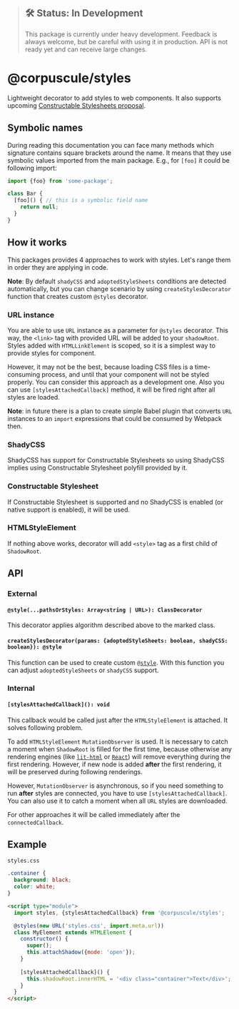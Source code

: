 > ## 🛠 Status: In Development
> This package is currently under heavy development. Feedback is always welcome, but be careful with
using it in production. API is not ready yet and can receive large changes.

# @corpuscule/styles
Lightweight decorator to add styles to web components. It also supports upcoming [Constructable
Stylesheets proposal](https://wicg.github.io/construct-stylesheets/).

## Symbolic names
During reading this documentation you can face many methods which signature contains square brackets
around the name. It means that they use symbolic values imported from the main package. E.g., for
`[foo]` it could be following import:
```javascript
import {foo} from 'some-package';

class Bar {
  [foo]() { // this is a symbolic field name
    return null;
  }
}
```

## How it works
This packages provides 4 approaches to work with styles. Let's range them in order they are
applying in code.

**Note**: By default `shadyCSS` and `adoptedStyleSheets` conditions are detected automatically, but
you can change scenario by using `createStylesDecorator` function that creates custom `@styles`
decorator.

### URL instance
You are able to use `URL` instance as a parameter for `@styles` decorator. This way, the `<link>`
tag with provided URL will be added to your `shadowRoot`. Styles added with `HTMLLinkElement` is
scoped, so it is a simplest way to provide styles for component.

However, it may not be the best, because loading CSS files is a time-consuming process, and until
that your component will not be styled properly. You can consider this approach as a development
one. Also you can use `[stylesAttachedCallback]` method, it will be fired right after all styles are
loaded.

**Note**: in future there is a plan to create simple Babel plugin that converts `URL` instances to
an `import` expressions that could be consumed by Webpack then. 

### ShadyCSS
ShadyCSS has support for Constructable Stylesheets so using ShadyCSS implies using Constructable
Stylesheet polyfill provided by it.

### Constructable Stylesheet
If Constructable Stylesheet is supported and no ShadyCSS is enabled (or native support is enabled),
it will be used.

### HTMLStyleElement
If nothing above works, decorator will add `<style>` tag as a first child of `ShadowRoot`.

## API
### External
#### `@style(...pathsOrStyles: Array<string | URL>): ClassDecorator`
This decorator applies algorithm described above to the marked class.

#### `createStylesDecorator(params: {adoptedStyleSheets: boolean, shadyCSS: boolean}): @style`
This function can be used to create custom [`@style`](#stylepathsorstyles-arraystring--url-classdecorator).
With this function you can adjust `adoptedStyleSheets` or `shadyCSS` support. 

### Internal
#### `[stylesAttachedCallback](): void`
This callback would be called just after the `HTMLStyleElement` is attached. It solves following
problem.

To add `HTMLStyleElement` `MutationObserver` is used. It is necessary to catch a moment when
`ShadowRoot` is filled for the first time, because otherwise any rendering engines (like
[`lit-html`](https://lit-html.polymer-project.org/) or [`React`](https://reactjs.org/)) will remove
everything during the first rendering. However, if new node is added __after__ the first rendering,
it will be preserved during following renderings.

However, `MutationObserver` is asynchronous, so if you need something to run __after__ styles are
connected, you have to use `[stylesAttachedCallback]`. You can also use it to catch a moment when 
all `URL` styles are downloaded.

For other approaches it will be called immediately after the `connectedCallback`.

## Example
`styles.css`
```css
.container {
  background: black;
  color: white;
}
```

```html
<script type="module">
  import styles, {stylesAttachedCallback} from '@corpuscule/styles'; 

  @styles(new URL('styles.css', import.meta.url))
  class MyElement extends HTMLElement {
    constructor() {
      super();
      this.attachShadow({mode: 'open'});
    }
    
    [stylesAttachedCallback]() {
      this.shadowRoot.innerHTML = '<div class="container">Text</div>';
    }
  }
</script>
```